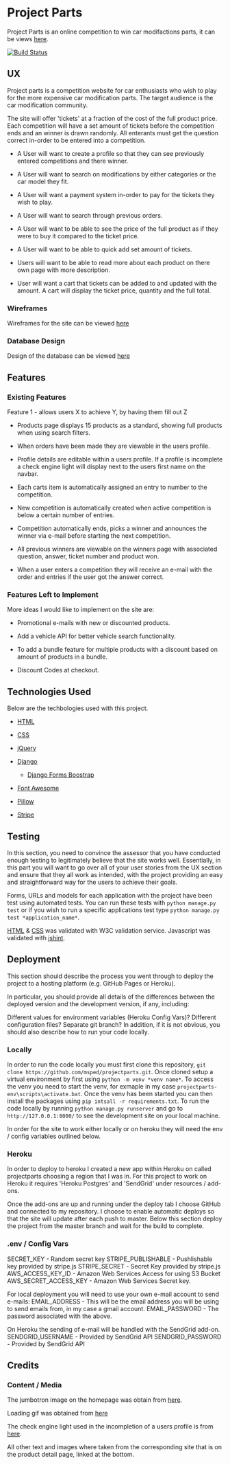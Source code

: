 # Project Parts

Project Parts is an online competition to win car modifactions parts, it can be views [here](https://projectparts.herokuapp.com/).

[![Build Status](https://travis-ci.org/msped/projectparts.svg?branch=master)](https://travis-ci.org/msped/projectparts)

## UX

Project parts is a competition website for car enthusiasts who wish to play for the more expensive car modification parts. The target audience is the car modification community.

The site will offer 'tickets' at a fraction of the cost of the full product price. Each competition will have a set amount of tickets before the competition ends and an winner is drawn randomly. All enterants must get the question correct in-order to be entered into a competition.

- A User will want to create a profile so that they can see previously entered competitions and there winner.

- A User will want to search on modifications by either categories or the car model they fit.

- A User will want a payment system in-order to pay for the tickets they wish to play.

- A User will want to search through previous orders.

- A User will want to be able to see the price of the full product as if they were to buy it compared to the ticket price.

- A User will want to be able to quick add set amount of tickets.

- Users will want to be able to read more about each product on there own page with more description.

- User will want a cart that tickets can be added to and updated with the amount. A cart will display the ticket price, quantity and the full total.

### Wireframes

Wireframes for the site can be viewed [here](https://github.com/msped/projectparts/tree/master/assets/wireframes/exports)

### Database Design

Design of the database can be viewed [here](https://github.com/msped/projectparts/blob/master/assets/wireframes/Project%20Parts%20ERD.png)

## Features

### Existing Features

Feature 1 - allows users X to achieve Y, by having them fill out Z

- Products page displays 15 products as a standard, showing full products when using search filters.

- When orders have been made they are viewable in the users profile.

- Profile details are editable within a users profile. If a profile is incomplete a check engine light will display next to the users first name on the navbar.

- Each carts item is automatically assigned an entry to number to the competition.

- New competition is automatically created when active competition is below a certain number of entries.

- Competition automatically ends, picks a winner and announces the winner via e-mail before starting the next competition.

- All previous winners are viewable on the winners page with associated question, answer, ticket number and product won.

- When a user enters a competition they will receive an e-mail with the order and entries if the user got the answer correct.

### Features Left to Implement

More ideas I would like to implement on the site are:

- Promotional e-mails with new or discounted products.

- Add a vehicle API for better vehicle search functionality.

- To add a bundle feature for multiple products with a discount based on amount of products in a bundle.

- Discount Codes at checkout.

## Technologies Used

Below are the techbologies used with this project.

- [HTML](https://en.wikipedia.org/wiki/HTML)

- [CSS](https://en.wikipedia.org/wiki/Cascading_Style_Sheets)

- [jQuery](https://jquery.com/)

- [Django](https://www.djangoproject.com/)
  - [Django Forms Boostrap](https://pypi.org/project/django-forms-bootstrap/)

- [Font Awesome](https://fontawesome.com/)

- [Pillow](https://python-imaging.github.io/)

- [Stripe](https://stripe.com/gb)

## Testing

In this section, you need to convince the assessor that you have conducted enough testing to legitimately believe that the site works well. Essentially, in this part you will want to go over all of your user stories from the UX section and ensure that they all work as intended, with the project providing an easy and straightforward way for the users to achieve their goals.

Forms, URLs and models for each application with the project have been test using automated tests. You can run these tests with `python manage.py test` or if you wish to run a specific applications test type `python manage.py test *application_name*`.

[HTML](https://validator.w3.org/) & [CSS](http://jigsaw.w3.org/css-validator/) was validated with W3C validation service. Javascript was validated with [jshint](https://jshint.com/).

## Deployment

This section should describe the process you went through to deploy the project to a hosting platform (e.g. GitHub Pages or Heroku).

In particular, you should provide all details of the differences between the deployed version and the development version, if any, including:

Different values for environment variables (Heroku Config Vars)?
Different configuration files?
Separate git branch?
In addition, if it is not obvious, you should also describe how to run your code locally.

### Locally

In order to run the code locally you must first clone this repository, `git clone https://github.com/msped/projectparts.git`. Once cloned setup a virtual environment by first using `python -m venv *venv name*`. To access the venv you need to start the venv, for exmaple in my case `projectparts-env\scripts\activate.bat`. Once the venv has been started you can then install the packages using `pip intsall -r requirements.txt`. To run the code locally by running `python manage.py runserver` and go to `http://127.0.0.1:8000/` to see the development site on your local machine.

In order for the site to work either locally or on heroku they will need the env / config variables outlined below.

### Heroku

In order to deploy to heroku I created a new app within Heroku on called projectparts choosing a region that I was in. For this project to work on Heroku it requires 'Heroku Postgres' and 'SendGrid' under resources / add-ons.

Once the add-ons are up and running under the deploy tab I choose GitHub and connected to my repository. I choose to enable automatic deploys so that the site will update after each push to master. Below this section deploy the project from the master branch and wait for the build to complete.

### .env / Config Vars

SECRET_KEY - Random secret key
STRIPE_PUBLISHABLE - Pushlishable key provided by stripe.js
STRIPE_SECRET - Secret Key provided by stripe.js
AWS_ACCESS_KEY_ID - Amazon Web Services Access for using S3 Bucket
AWS_SECRET_ACCESS_KEY - Amazon Web Services Secret key.

For local deployment you will need to use your own e-mail account to send e-mails:
EMAIL_ADDRESS - This will be the email address you will be using to send emails from, in my case a gmail account.
EMAIL_PASSWORD - The password associated with the above.

On Heroku the sending of e-mail will be handled with the SendGrid add-on.
SENDGRID_USERNAME - Provided by SendGrid API
SENDGRID_PASSWORD - Provided by SendGrid API

## Credits

### Content / Media

The jumbotron image on the homepage was obtain from [here](https://www.google.com/url?sa=i&source=images&cd=&ved=2ahUKEwisoejaoZDnAhVB1BoKHQEIDHwQjRx6BAgBEAQ&url=https%3A%2F%2Fwww.rias.co.uk%2Fnews-and-guides%2Fdemystifying-insurance%2Fdo-car-modifications-affect-car-insurance-premiums%2F&psig=AOvVaw0ARVj92T-jmSWrHYQHcJ-q&ust=1579543813621550).

Loading gif was obtained from [here](https://www.estabulo.co.uk/wp-content/plugins/interactive-3d-flipbook-powered-physics-engine/assets/images/dark-loader.gif)

The check engine light used in the incompletion of a users profile is from [here](https://en.wikipedia.org/wiki/Check_engine_light#/media/File:Motorkontrollleuchte.svg).

All other text and images where taken from the corresponding site that is on the product detail page, linked at the bottom.
